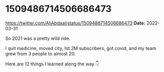 # 1509486714506686473
https://twitter.com/AliAbdaal/status/1509486714506686473
**Date:** 2022-03-31

So 2021 was a pretty wild ride.

I quit medicine, moved city, hit 2M subscribers, got covid, and my team grew from 3 people to almost 20.

Here are 12 things I learned along the way 👇
